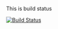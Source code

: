 This is build status

[![Build Status](https://dev.azure.com/vzakusylo/payroll/_apis/build/status/vzakusylo.StudyAlg?branchName=master)](https://dev.azure.com/vzakusylo/payroll/_build/latest?definitionId=1&branchName=master)